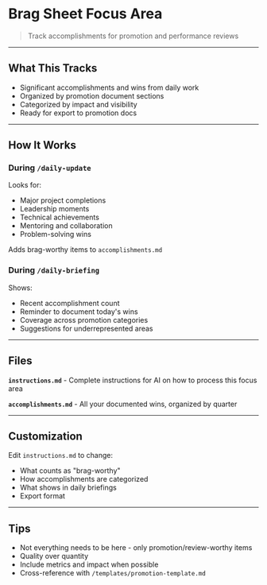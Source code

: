 # Brag Sheet Focus Area

> Track accomplishments for promotion and performance reviews

---

## What This Tracks

- Significant accomplishments and wins from daily work
- Organized by promotion document sections
- Categorized by impact and visibility
- Ready for export to promotion docs

---

## How It Works

### During `/daily-update`
Looks for:
- Major project completions
- Leadership moments
- Technical achievements
- Mentoring and collaboration
- Problem-solving wins

Adds brag-worthy items to `accomplishments.md`

### During `/daily-briefing`
Shows:
- Recent accomplishment count
- Reminder to document today's wins
- Coverage across promotion categories
- Suggestions for underrepresented areas

---

## Files

**`instructions.md`** - Complete instructions for AI on how to process this focus area

**`accomplishments.md`** - All your documented wins, organized by quarter

---

## Customization

Edit `instructions.md` to change:
- What counts as "brag-worthy"
- How accomplishments are categorized
- What shows in daily briefings
- Export format

---

## Tips

- Not everything needs to be here - only promotion/review-worthy items
- Quality over quantity
- Include metrics and impact when possible
- Cross-reference with `/templates/promotion-template.md`

